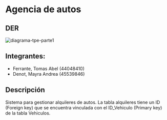# Agencia de autos

## DER
![diagrama-tpe-parte1](https://github.com/user-attachments/assets/baf70e96-a625-4f8b-8c97-a1479cff3c6f)

## Integrantes:
- Ferrante, Tomas Abel (44048410)
- Denot, Mayra Andrea (45539846)

## Descripción
Sistema para gestionar alquileres de autos. La tabla alquileres tiene un ID (Foreign key) que se encuentra vinculada con el ID_Vehiculo (Primary key) de la tabla Vehiculos.
